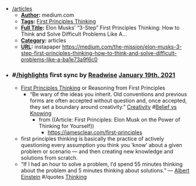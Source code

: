 - [/articles]()
    - **[Author]():** medium.com
    - **[Tags]():** [First Principles Thinking]()
    - **[Full Title]():** Elon Musks’ “3-Step” First Principles Thinking: How to Think and Solve Difficult Problems Like A…
    - **[Category]():** articles
    - **[URL]():** instapaper https://medium.com/the-mission/elon-musks-3-step-first-principles-thinking-how-to-think-and-solve-difficult-problems-like-a-ba1e73a9f6c0
- ### #[/highlights]() first sync by [Readwise]() [January 19th, 2021]()
    - [First Principles Thinking]() or Reasoning from First Principles 
        - “Be wary of the ideas you inherit. Old conventions and previous forms are often accepted without question and, once accepted, they set a boundary around creativity.” [Creativity]() #[Belief vs Knowing]()
            - from ((Article: First Principles: Elon Musk on the Power of Thinking for Yourself))
                - https://jamesclear.com/first-principles
    - first principles thinking is basically the practice of actively questioning every assumption you think you ‘know’ about a given problem or scenario — and then creating new knowledge and solutions from scratch. 
    - “If I had an hour to solve a problem, I’d spend 55 minutes thinking about the problem and 5 minutes thinking about solutions.”
— [Albert Einstein]() #/quotes [Thinking]()
